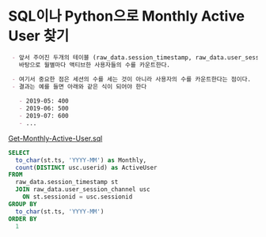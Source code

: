 # SQL이나  Python으로 Monthly Active User 찾기

```markdown
 - 앞서 주어진 두개의 테이블 (raw_data.session_timestamp, raw_data.user_session_channel)을    
   바탕으로 월별마다 액티브한 사용자들의 수를 카운트한다.   

 - 여기서 중요한 점은 세션의 수를 세는 것이 아니라 사용자의 수를 카운트한다는 점이다.
 - 결과는 예를 들면 아래와 같은 식이 되어야 한다
    
   - 2019-05: 400
   - 2019-06: 500
   - 2019-07: 600
   - ...

``````

[Get-Monthly-Active-User.sql](./Get-Monthly-Active-User.sql)

```SQL
SELECT
  to_char(st.ts, 'YYYY-MM') as Monthly,
  count(DISTINCT usc.userid) as ActiveUser
FROM
  raw_data.session_timestamp st
  JOIN raw_data.user_session_channel usc 
    ON st.sessionid = usc.sessionid
GROUP BY 
  to_char(st.ts, 'YYYY-MM')
ORDER BY
  1
```  